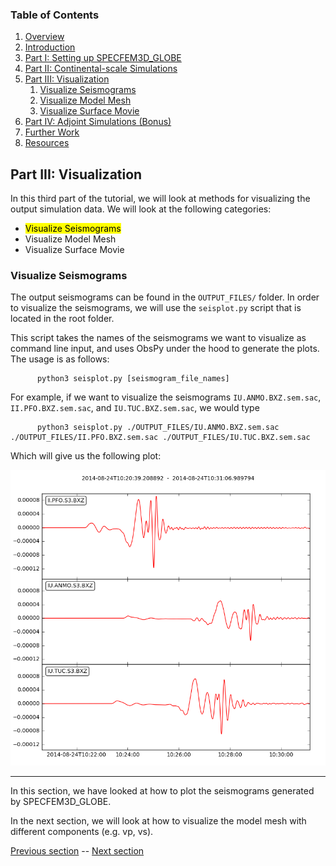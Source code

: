 ### Table of Contents
1. [Overview](/index.md)
2. [Introduction](/intro_specfem.md)
3. [Part I: Setting up SPECFEM3D_GLOBE](/setup_specfem3d.md)
4. [Part II: Continental-scale Simulations](/prepare_data.md)
5. [Part III: Visualization](/vis_seismo.md)
    1. [Visualize Seismograms](/vis_seismo.md)
    2. [Visualize Model Mesh](/vis_mesh.md)
    3. [Visualize Surface Movie](/vis_movie.md)
6. [Part IV: Adjoint Simulations (Bonus)](/run_adj_solver.md)
7. [Further Work](/further_work.md)
8. [Resources](/resources.md)


## Part III: Visualization

In this third part of the tutorial, we will look at methods for visualizing the
output simulation data. We will look at the following categories:

* <mark>Visualize Seismograms</mark>
* Visualize Model Mesh
* Visualize Surface Movie

### Visualize Seismograms

The output seismograms can be found in the `OUTPUT_FILES/` folder. In order to
visualize the seismograms, we will use the `seisplot.py` script that is located
in the root folder.

This script takes the names of the seismograms we want to visualize as command
line input, and uses ObsPy under the hood to generate the plots. The usage is
as follows:

```shell
      python3 seisplot.py [seismogram_file_names]
```

For example, if we want to visualize the seismograms `IU.ANMO.BXZ.sem.sac`, 
`II.PFO.BXZ.sem.sac`, and `IU.TUC.BXZ.sem.sac`, we would type

```shell
      python3 seisplot.py ./OUTPUT_FILES/IU.ANMO.BXZ.sem.sac ./OUTPUT_FILES/II.PFO.BXZ.sem.sac ./OUTPUT_FILES/IU.TUC.BXZ.sem.sac
```

Which will give us the following plot:

<p align="center">
  <img src="Fig/seismograms.png" alt="Seismograms">
</p>

---
In this section, we have looked at how to plot the seismograms generated by
SPECFEM3D_GLOBE.

In the next section, we will look at how to visualize the model mesh with
different components (e.g. vp, vs).

[Previous section](/run_solver.md) -- [Next section](/vis_mesh.md)
